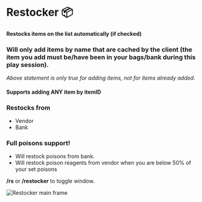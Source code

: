 # Restocker :package:

#### Restocks items on the list automatically (if checked)
### Will only add items by name that are cached by the client (the item you add must be/have been in your bags/bank during this play session).
*Above statement is only true for adding items, not for items already added.*
#### Supports adding ANY item by itemID


 

### Restocks from
- Vendor
- Bank

 

### Full poisons support!
- Will restock poisons from bank.
- Will restock poison reagents from vendor when you are below 50% of your set poisons



**/rs** or **/restocker** to toggle window.

 
![Restocker main frame](https://i.ibb.co/xG8zSN1/restocker.png)
